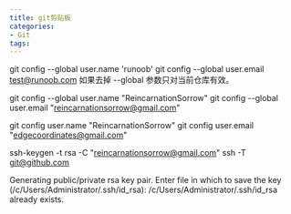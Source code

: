 ```yaml
---
title: git剪贴板
categories:
- Git
tags:
---
```



git config --global user.name 'runoob'
git config --global user.email test@runoob.com
如果去掉 --global 参数只对当前仓库有效。

git config --global user.name "ReincarnationSorrow"
git config --global user.email "reincarnationsorrow@gmail.com"

git config user.name "ReincarnationSorrow"
git config user.email "edgecoordinates@gmail.com"

ssh-keygen -t rsa -C "reincarnationsorrow@gmail.com"
ssh -T git@github.com

Generating public/private rsa key pair.
Enter file in which to save the key (/c/Users/Administrator/.ssh/id_rsa):
/c/Users/Administrator/.ssh/id_rsa already exists.